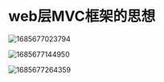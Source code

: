 # web层MVC框架的思想

![1685677023794](image/23-06-02-web层MVC框架的思想/1685677023794.png)

![1685677144950](image/23-06-02-web层MVC框架的思想/1685677144950.png)

![1685677264359](image/23-06-02-web层MVC框架的思想/1685677264359.png)
